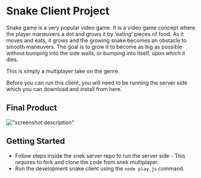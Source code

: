 # Snake Client Project

Snake game is a very popular video game. It is a video game concept where the player maneuvers a dot and grows it by ‘eating’ pieces of food. As it moves and eats, it grows and the growing snake becomes an obstacle to smooth maneuvers. The goal is to grow it to become as big as possible without bumping into the side walls, or bumping into itself, upon which it dies.

This is simply a multiplayer take on the genre.

Before you can run this client, you will need to be running the server side which you can download and install from here. 

## Final Product

!["screenshot description"]((https://github.com/Mari-bekker/snake-client/blob/master/snakeGame.png))

## Getting Started

- Follow steps inside the snek server repo to run the server side - This requires to fork and clone the code from snek multiplayer.
- Run the development snake client using the `node play.js` command.